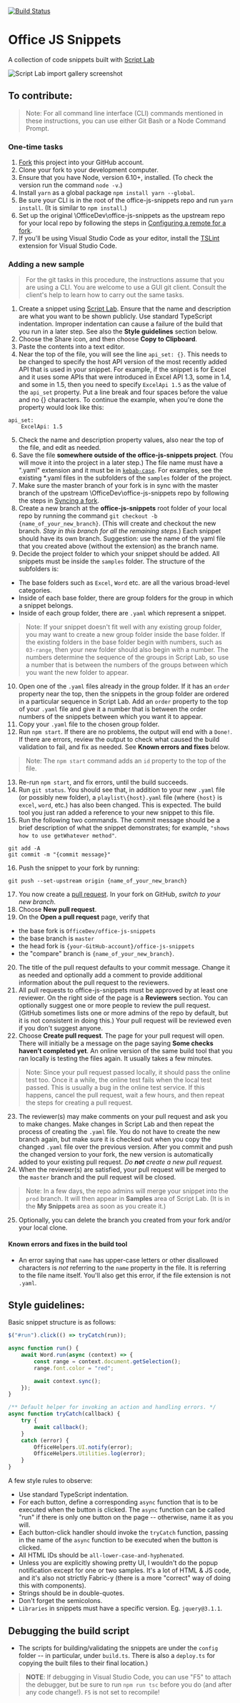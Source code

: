 [![Build Status](https://travis-ci.com/OfficeDev/office-js-snippets.svg?token=paK2s5RGiCpVHK6bYoFs&amp;branch=master)](https://travis-ci.com/OfficeDev/office-js-snippets)

# Office JS Snippets
A collection of code snippets built with [Script Lab](github.com/OfficeDev/script-lab)

![Script Lab import gallery screenshot](.github/images/addin-samples-gallery-screenshot.jpg)


## To contribute:

> Note: For all command line interface (CLI) commands mentioned in these instructions, you can use either Git Bash or a Node Command Prompt.

### One-time tasks
1. [Fork](https://help.github.com/articles/about-forks/) this project into your GitHub account.
2. Clone your fork to your development computer.
3. Ensure that you have Node, version 6.10+, installed. (To check the version run the command `node -v`.)
4. Install `yarn` as a global package `npm install yarn --global`.
5. Be sure your CLI is in the root of the office-js-snippets repo and run `yarn install`. (It is similar to `npm install`.)
6. Set up the original \OfficeDev\office-js-snippets as the upstream repo for your local repo by following the steps in [Configuring a remote for a fork](https://help.github.com/articles/configuring-a-remote-for-a-fork/).
7. If you'll be using Visual Studio Code as your editor, install the [TSLint](https://marketplace.visualstudio.com/items?itemName=eg2.tslint) extension for Visual Studio Code.

### Adding a new sample

> For the git tasks in this procedure, the instructions assume that you are using a CLI. You are welcome to use a GUI git client. Consult the client's help to learn how to carry out the same tasks.

1. Create a snippet using [Script Lab](https://github.com/OfficeDev/script-lab/blob/master/README.md#what-is).  Ensure that the name and description are what you want to be shown publicly. Use standard TypeScript indentation. Improper indentation can cause a failure of the build that you run in a later step. See also the **Style guidelines** section below.
2. Choose the Share icon, and then choose **Copy to Clipboard**. 
3. Paste the contents into a text editor.
4. Near the top of the file, you will see the line `api_set: {}`. This needs to be changed to specify the host API version of the most recently added API that is used in your snippet. For example, if the snippet is for Excel and it uses some APIs that were introduced in Excel API 1.3, some in 1.4, and some in 1.5, then you need to specify `ExcelApi 1.5` as the value of the `api_set` property. Put a line break and four spaces before the value and no {} characters. To continue the example, when you're done the property would look like this:
```
api_set:
    ExcelApi: 1.5
```
5. Check the name and description property values, also near the top of the file, and edit as needed.
6. Save the file **somewhere outside of the office-js-snippets project**. (You will move it into the project in a later step.) The file name must have a ".yaml" extension and it must be in [`kebab-case`](http://wiki.c2.com/?KebabCase). For examples, see the existing *.yaml files in the subfolders of the `samples` folder of the project.
7. Make sure the master branch of your fork is in sync with the master branch of the upstream \OfficeDev\office-js-snippets repo by following the steps in [Syncing a fork](https://help.github.com/articles/syncing-a-fork/).
8. Create a new branch at the **office-js-snippets** root folder of your local repo by running the command `git checkout -b {name_of_your_new_branch}`. (This will create and checkout the new branch. *Stay in this branch for all the remaining steps.*) Each snippet should have its own branch. Suggestion: use the name of the yaml file that you created above (without the extension) as the branch name.
9. Decide the project folder to which your snippet should be added. All snippets must be inside the `samples` folder. The structure of the subfolders is:
 - The base folders such as `Excel`, `Word` etc. are all the various broad-level categories.
 - Inside of each base folder, there are group folders for the group in which a snippet belongs.
 - Inside of each group folder, there are `.yaml` which represent a snippet.

 > Note: If your snippet doesn't fit well with any existing group folder, you may want to create a new group folder inside the base folder. If the existing folders in the base folder begin with numbers, such as `03-range`, then your new folder should also begin with a number. The numbers determine the sequence of the groups in Script Lab, so use a number that is between the numbers of the groups between which you want the new folder to appear.

10. Open one of the `.yaml` files already in the group folder. If it has an `order` property near the top, then the snippets in the group folder are ordered in a particular sequence in Script Lab. Add an `order` property to the top of your `.yaml` file and give it a number that is between the order numbers of the snippets between which you want it to appear.
11. Copy your `.yaml` file to the chosen group folder.
12. Run `npm start`. If there are no problems, the output will end with a `Done!`. If there are errors, review the output to check what caused the build validation to fail, and fix as needed. See **Known errors and fixes** below. 

 > Note: The `npm start` command adds an `id` property to the top of the file.

13. Re-run `npm start`, and fix errors, until the build succeeds.
14. Run `git status`. You should see that, in addition to your new `.yaml` file (or possibly new folder), a `playlist\{host}.yaml` file (where `{host}` is `excel`, `word`, etc.) has also been changed. This is expected. The build tool you just ran added a reference to your new snippet to this file.
15. Run the following two commands. The commit message should be a brief description of what the snippet demonstrates; for example, `"shows how to use getWhatever method"`.
```
git add -A
git commit -m "{commit message}"
```
16. Push the snippet to your fork by running:
```
git push --set-upstream origin {name_of_your_new_branch}
```
17. You now create a [pull request](https://help.github.com/articles/about-pull-requests/). In your fork on GitHub, *switch to your new branch*. 
18. Choose **New pull request**.
19. On the **Open a pull request** page, verify that
 - the base fork is `OfficeDev/office-js-snippets`
 - the base branch is `master`
 - the head fork is `{your-GitHub-account}/office-js-snippets`
 - the "compare" branch is `{name_of_your_new_branch}`.
20. The title of the pull request defaults to your commit message. Change it as needed and optionally add a comment to provide additional information about the pull request to the reviewers.
21. All pull requests to office-js-snippets must be approved by at least one reviewer. On the right side of the page is a **Reviewers** section. You can optionally suggest one or more people to review the pull request. (GitHub sometimes lists one or more admins of the repo by default, but it is not consistent in doing this.) Your pull request will be reviewed even if you don't suggest anyone.
22. Choose **Create pull request**. The page for your pull request will open. There will initially be a message on the page saying **Some checks haven’t completed yet**. An online version of the same build tool that you ran locally is testing the files again. It usually takes a few minutes.
> Note: Since your pull request passed locally, it should pass the online test too. Once it a while, the online test fails when the local test passed. This is usually a bug in the online test service. If this happens, cancel the pull request, wait a few hours, and then repeat the steps for creating a pull request.
23. The reviewer(s) may make comments on your pull request and ask you to make changes. Make changes in Script Lab and then repeat the process of creating the `.yaml` file. You do not have to create the new branch again, but make sure it is checked out when you copy the changed `.yaml` file over the previous version. After you commit and push the changed version to your fork, the new version is automatically added to your existing pull request. *Do **not** create a new pull request.*
24. When the reviewer(s) are satisfied, your pull request will be merged to the `master` branch and the pull request will be closed. 

 > Note: In a few days, the repo admins will merge your snippet into the `prod` branch. It will then appear in **Samples** area of Script Lab. (It is in the **My Snippets** area as soon as you create it.) 

25. Optionally, you can delete the branch you created from your fork and/or your local clone.

#### Known errors and fixes in the build tool
- An error saying that `name` has upper-case letters or other disallowed characters is *not* referring to the `name` property in the file. It is referring to the file name itself. You'll also get this error, if the file extension is not `.yaml`.


## Style guidelines:

Basic snippet structure is as follows:

```ts
$("#run").click(() => tryCatch(run));

async function run() {
    await Word.run(async (context) => {
        const range = context.document.getSelection();
        range.font.color = "red";

        await context.sync();
    });
}

/** Default helper for invoking an action and handling errors. */
async function tryCatch(callback) {
    try {
        await callback();
    }
    catch (error) {
        OfficeHelpers.UI.notify(error);
        OfficeHelpers.Utilities.log(error);
    }
}
```

A few style rules to observe:

* Use standard TypeScript indentation.
* For each button, define a corresponding `async` function that is to be executed when the button is clicked. The `async` function can be called "run" if there is only one button on the page -- otherwise, name it as you will.
* Each button-click handler should invoke the `tryCatch` function, passing in the name of the `async` function to be executed when the button is clicked. 
* All HTML IDs should be `all-lower-case-and-hyphenated`.
* Unless you are explicitly showing pretty UI, I wouldn't do the popup notification except for one or two samples.  It's a lot of HTML & JS code, and it's also not strictly Fabric-y (there is a more "correct" way of doing this with components).
* Strings should be in double-quotes.
* Don't forget the semicolons.
* `Libraries` in snippets must have a specific version. Eg. `jquery@3.1.1`.

## Debugging the build script

* The scripts for building/validating the snippets are under the `config` folder -- in particular, under `build.ts`. There is also a `deploy.ts` for copying the built files to their final location.)

> **NOTE**: If debugging in Visual Studio Code, you can use "F5" to attach the debugger, but be sure to run `npm run tsc` before you do (and after any code change!). `F5` is not set to recompile!
